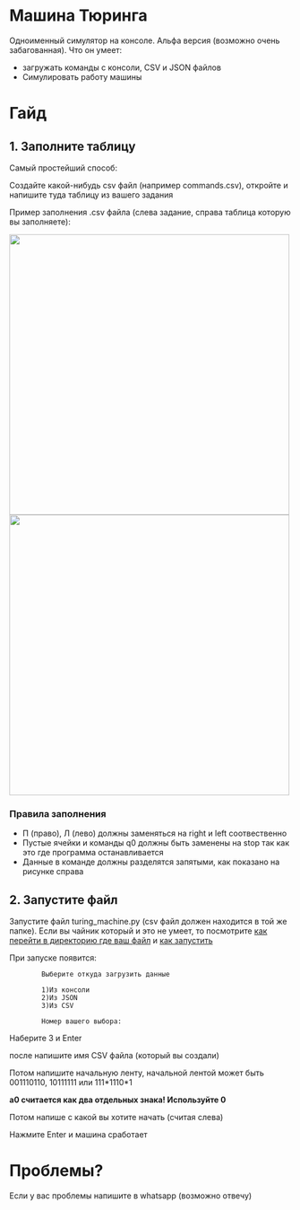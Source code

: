 # Машина Тюринга

Одноименный симулятор на консоле. Альфа версия (возможно очень забагованная).
Что он умеет:
- загружать команды с консоли, CSV и JSON файлов
- Симулировать работу машины

# Гайд
## 1. Заполните таблицу

Самый простейший способ:

Создайте какой-нибудь csv файл (например commands.csv), откройте и напишите туда таблицу из вашего задания

Пример заполнения .csv файла (слева задание, справа таблица которую вы заполняете):

<p float="left">
  <img src="https://user-images.githubusercontent.com/72970300/209151891-3a066463-26b7-431e-8cf8-6a7e01c49cbc.png" width="500" />
  <img src="https://user-images.githubusercontent.com/72970300/209152595-feec5be8-7862-486d-a320-d4d2a610af52.png" width="500" /> 
</p>

### Правила заполнения
- П (право), Л (лево) должны заменяться на right и left соотвественно
- Пустые ячейки и команды q0 должны быть заменены на stop так как это где программа останавливается
- Данные в команде должны разделятся запятыми, как показано на рисунке справа
## 2. Запустите файл
Запустите файл turing_machine.py (csv файл должен находится в той же папке). Если вы чайник который и это не умеет, то посмотрите [как перейти в директорию где ваш файл](https://ru.wikihow.com/%D0%BF%D0%B5%D1%80%D0%B5%D0%BC%D0%B5%D1%89%D0%B0%D1%82%D1%8C%D1%81%D1%8F-%D0%BF%D0%BE-%D0%BA%D0%B0%D1%82%D0%B0%D0%BB%D0%BE%D0%B3%D0%B0%D0%BC-%D0%BF%D0%BE%D1%81%D1%80%D0%B5%D0%B4%D1%81%D1%82%D0%B2%D0%BE%D0%BC-%D0%BA%D0%BE%D0%BC%D0%B0%D0%BD%D0%B4%D0%BD%D0%BE%D0%B9-%D1%81%D1%82%D1%80%D0%BE%D0%BA%D0%B8) и [как запустить](https://otus.ru/nest/post/1744/#:~:text=%D0%9A%D0%B0%D0%BA%20%D0%B7%D0%B0%D0%BF%D1%83%D1%81%D1%82%D0%B8%D1%82%D1%8C%20%D0%BF%D1%80%D0%B8%D0%BB%D0%BE%D0%B6%D0%B5%D0%BD%D0%B8%D0%B5%20Python%20%D0%B2%20%D0%BF%D0%B0%D0%BA%D0%B5%D1%82%D0%BD%D0%BE%D0%BC%20%D1%80%D0%B5%D0%B6%D0%B8%D0%BC%D0%B5%3F)

При запуске появится:
```
        Выберите откуда загрузить данные

        1)Из консоли
        2)Из JSON
        3)Из CSV
        
        Номер вашего выбора: 
 ```
Наберите 3 и Enter

после напишите имя CSV файла (который вы создали)

Потом напишите начальную ленту, начальной лентой может быть 001110110, 10111111 или 111\*1110\*1 

**a0 считается как два отдельных знака! Используйте 0**

Потом напише с какой вы хотите начать (считая слева)

Нажмите Enter и машина сработает

# Проблемы?
Если у вас проблемы напишите в whatsapp (возможно отвечу)


